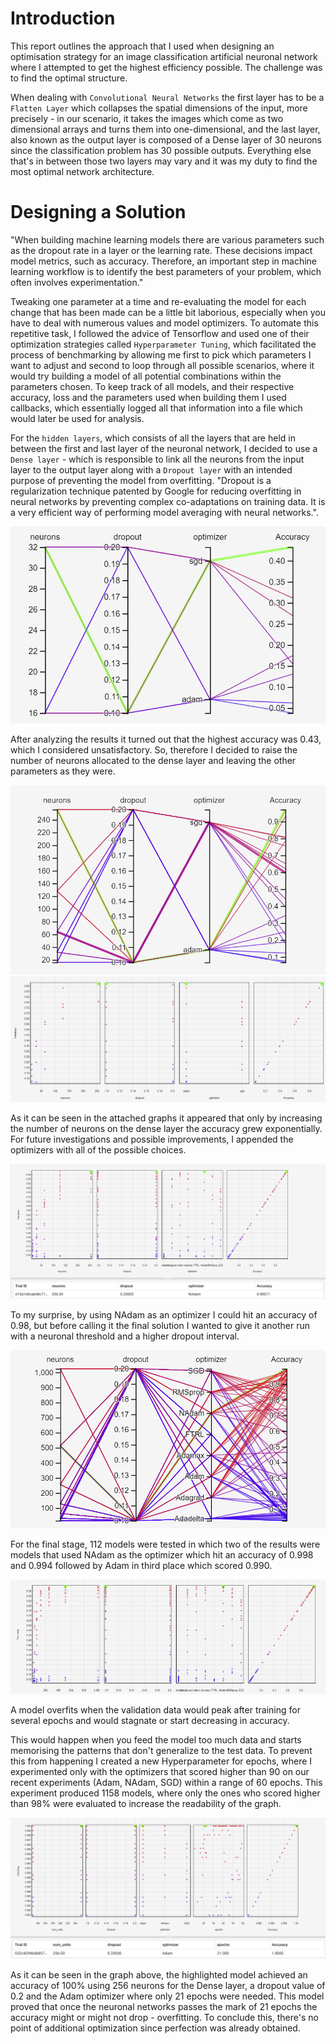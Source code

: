 # Introduction
This report outlines the approach that I used when designing an optimisation strategy for an image classification artificial neuronal network where I attempted to get the highest efficiency possible. The challenge was to find the optimal structure.

When dealing with `Convolutional Neural Networks` the first layer has to be a `Flatten Layer` which collapses the spatial dimensions of the input, more precisely - in our scenario, it takes the images which come as two dimensional arrays and turns them into one-dimensional, and the last layer, also known as the output layer is composed of a Dense layer of 30 neurons since the classification problem has 30 possible outputs. Everything else that's in between those two layers may vary and it was my duty to find the most optimal network architecture. 

# Designing a Solution
"When building machine learning models there are various parameters such as the dropout rate in a layer or the learning rate. These decisions impact model metrics, such as accuracy. Therefore, an important step in machine learning workflow is to identify the best parameters of your problem, which often involves experimentation."

Tweaking one parameter at a time and re-evaluating the model for each change that has been made can be a little bit laborious, especially when you have to deal with numerous values and model optimizers. To automate this repetitive task, I followed the advice of Tensorflow and used one of their optimization strategies called `Hyperparameter Tuning`, which facilitated the process of benchmarking by allowing me first to pick which parameters I want to adjust and second to loop through all possible scenarios, where it would try building a model of all potential combinations within the parameters chosen. To keep track of all models, and their respective accuracy, loss and the parameters used when building them I used callbacks, which essentially logged all that information into a file which would later be used for analysis. 

For the `hidden layers`, which consists of all the layers that are held in between the first and last layer of the neuronal network, I decided to use a `Dense layer` - which is responsible to link all the neurons from the input layer to the output layer along with a `Dropout layer` with an intended purpose of preventing the model from overfitting. "Dropout is a regularization technique patented by Google for reducing overfitting in neural networks by preventing complex co-adaptations on training data. It is a very efficient way of performing model averaging with neural networks.". 

![first run](./img/first_bench_graph.png)

After analyzing the results it turned out that the highest accuracy was 0.43, which I considered unsatisfactory. So, therefore I decided to raise the number of neurons allocated to the dense layer and leaving the other parameters as they were.

![second run](./img/second_bench_results.png)
![second run](./img/second_bench.png)

As it can be seen in the attached graphs it appeared that only by increasing the number of neurons on the dense layer the accuracy grew exponentially. For future investigations and possible improvements, I appended the optimizers with all of the possible choices.

![3rd run](./img/bench_3.png)

To my surprise, by using NAdam as an optimizer I could hit an accuracy of 0.98, but before calling it the final solution I wanted to give it another run with a neuronal threshold and a higher dropout interval.

![4th run](./img/benchmark_4_2.png)

For the final stage, 112 models were tested in which two of the results were models that used NAdam as the optimizer which hit an accuracy of 0.998 and 0.994 followed by Adam in third place which scored 0.990. 

![4th run](./img/benchmark_4.png)

A model overfits when the validation data would peak after training for several epochs and would stagnate or start decreasing in accuracy. 

This would happen when you feed the model too much data and starts memorising the patterns that don't generalize to the test data. To prevent this from happening I created a new Hyperparameter for epochs, where I experimented only with the optimizers that scored higher than 90 on our recent experiments (Adam, NAdam, SGD) within a range of 60 epochs. This experiment produced 1158 models, where only the ones who scored higher than 98% were evaluated to increase the readability of the graph.

![final](./img/final.png)

As it can be seen in the graph above, the highlighted model achieved an accuracy of 100% using 256 neurons for the Dense layer, a dropout value of 0.2 and the Adam optimizer where only 21 epochs were needed. This model proved that once the neuronal networks passes the mark of 21 epochs the accuracy might or might not drop - overfitting. To conclude this, there's no point of additional optimization since perfection was already obtained.
